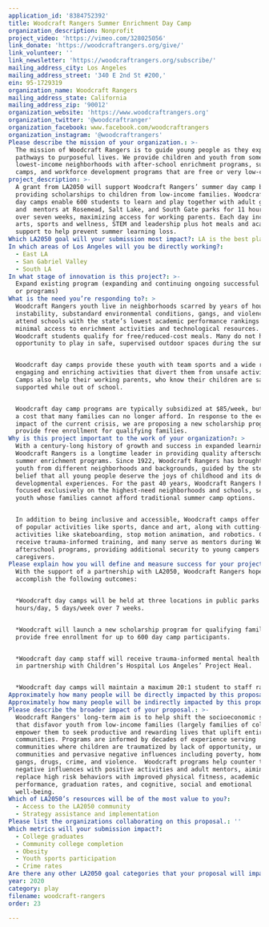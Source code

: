 ```yaml
---
application_id: '8384752392'
title: Woodcraft Rangers Summer Enrichment Day Camp
organization_description: Nonprofit
project_video: 'https://vimeo.com/328025056'
link_donate: 'https://woodcraftrangers.org/give/'
link_volunteer: ''
link_newsletter: 'https://woodcraftrangers.org/subscribe/'
mailing_address_city: Los Angeles
mailing_address_street: '340 E 2nd St #200,'
ein: 95-1729319
organization_name: Woodcraft Rangers
mailing_address_state: California
mailing_address_zip: '90012'
organization_website: 'https://www.woodcraftrangers.org'
organization_twitter: '@woodcraftranger'
organization_facebook: www.facebook.com/woodcraftrangers
organization_instagram: '@woodcraftrangers'
Please describe the mission of your organization.: >-
  The mission of Woodcraft Rangers is to guide young people as they explore
  pathways to purposeful lives. We provide children and youth from some of LA’s
  lowest-income neighborhoods with after-school enrichment programs, summer
  camps, and workforce development programs that are free or very low-cost. 
project_description: >-
  A grant from LA2050 will support Woodcraft Rangers’ summer day camp by
  providing scholarships to children from low-income families. Woodcraft summer
  day camps enable 600 students to learn and play together with adult guides
  and  mentors at Rosemead, Salt Lake, and South Gate parks for 11 hours/day
  over seven weeks, maximizing access for working parents. Each day includes
  arts, sports and wellness, STEM and leadership plus hot meals and academic
  support to help prevent summer learning loss.
Which LA2050 goal will your submission most impact?: LA is the best place to PLAY
In which areas of Los Angeles will you be directly working?:
  - East LA
  - San Gabriel Valley
  - South LA
In what stage of innovation is this project?: >-
  Expand existing program (expanding and continuing ongoing successful projects
  or programs)
What is the need you’re responding to?: >
  Woodcraft Rangers youth live in neighborhoods scarred by years of housing
  instability, substandard environmental conditions, gangs, and violence. They
  attend schools with the state’s lowest academic performance rankings and have
  minimal access to enrichment activities and technological resources. 88% of
  Woodcraft students qualify for free/reduced-cost meals. Many do not have the
  opportunity to play in safe, supervised outdoor spaces during the summer.


  Woodcraft day camps provide these youth with team sports and a wide range of
  engaging and enriching activities that divert them from unsafe activities.
  Camps also help their working parents, who know their children are safe and
  supported while out of school.


  Woodcraft day camp programs are typically subsidized at $85/week, but this is
  a cost that many families can no longer afford. In response to the economic
  impact of the current crisis, we are proposing a new scholarship program to
  provide free enrollment for qualifying families.
Why is this project important to the work of your organization?: >
  With a century-long history of growth and success in expanded learning,
  Woodcraft Rangers is a longtime leader in providing quality afterschool and
  summer enrichment programs. Since 1922, Woodcraft Rangers has brought together
  youth from different neighborhoods and backgrounds, guided by the steadfast
  belief that all young people deserve the joys of childhood and its defining
  developmental experiences. For the past 40 years, Woodcraft Rangers has
  focused exclusively on the highest-need neighborhoods and schools, serving
  youth whose families cannot afford traditional summer camp options.


  In addition to being inclusive and accessible, Woodcraft camps offer a range
  of popular activities like sports, dance and art, along with cutting-edge
  activities like skateboarding, stop motion animation, and robotics. Camp staff
  receive trauma-informed training, and many serve as mentors during Woodcraft
  afterschool programs, providing additional security to young campers and their
  caregivers.
Please explain how you will define and measure success for your project.: >
  With the support of a partnership with LA2050, Woodcraft Rangers hopes to
  accomplish the following outcomes:


  *Woodcraft day camps will be held at three locations in public parks for 11
  hours/day, 5 days/week over 7 weeks. 


  *Woodcraft will launch a new scholarship program for qualifying families to
  provide free enrollment for up to 600 day camp participants.


  *Woodcraft day camp staff will receive trauma-informed mental health training
  in partnership with Children’s Hospital Los Angeles’ Project Heal. 


  *Woodcraft day camps will maintain a maximum 20:1 student to staff ratio.
Approximately how many people will be directly impacted by this proposal?: '600'
Approximately how many people will be indirectly impacted by this proposal?: '600'
Please describe the broader impact of your proposal.: >-
  Woodcraft Rangers' long-term aim is to help shift the socioeconomic systems
  that disfavor youth from low-income families (largely families of color) and
  empower them to seek productive and rewarding lives that uplift entire
  communities. Programs are informed by decades of experience serving
  communities where children are traumatized by lack of opportunity, unsafe
  communities and pervasive negative influences including poverty, homelessness,
  gangs, drugs, crime, and violence.  Woodcraft programs help counter these
  negative influences with positive activities and adult mentors, aiming to
  replace high risk behaviors with improved physical fitness, academic
  performance, graduation rates, and cognitive, social and emotional
  well-being. 
Which of LA2050’s resources will be of the most value to you?:
  - Access to the LA2050 community
  - Strategy assistance and implementation
Please list the organizations collaborating on this proposal.: ''
Which metrics will your submission impact?:
  - College graduates
  - Community college completion
  - Obesity
  - Youth sports participation
  - Crime rates
Are there any other LA2050 goal categories that your proposal will impact?: []
year: 2020
category: play
filename: woodcraft-rangers
order: 23

---
```

